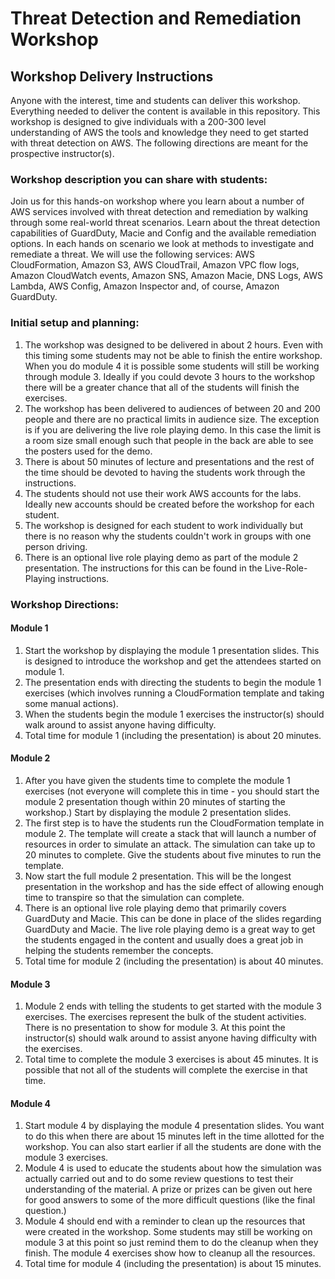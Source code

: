 # Threat Detection and Remediation Workshop
## Workshop Delivery Instructions

Anyone with the interest, time and students can deliver this workshop. Everything needed to deliver the content is available in this repository. This workshop is designed to give individuals with a 200-300 level understanding of AWS the tools and knowledge they need to get started with threat detection on AWS. The following directions are meant for the prospective instructor(s).

### Workshop description you can share with students:
Join us for this hands-on workshop where you learn about a number of AWS services involved with threat detection and remediation by walking through some real-world threat scenarios. Learn about the threat detection capabilities of GuardDuty, Macie and Config and the available remediation options. In each hands on scenario we look at methods to investigate and remediate a threat. We will use the following services: AWS CloudFormation, Amazon S3, AWS CloudTrail, Amazon VPC flow logs, Amazon CloudWatch events, Amazon SNS, Amazon Macie, DNS Logs, AWS Lambda, AWS Config, Amazon Inspector and, of course, Amazon GuardDuty. 

### Initial setup and planning:

1. The workshop was designed to be delivered in about 2 hours. Even with this timing some students may not be able to finish the entire workshop. When you do module 4 it is possible some students will still be working through module 3. Ideally if you could devote 3 hours to the workshop there will be a greater chance that all of the students will finish the exercises. 
2. The workshop has been delivered to audiences of between 20 and 200 people and there are no practical limits in audience size. The exception is if you are delivering the live role playing demo. In this case the limit is a room size small enough such that people in the back are able to see the posters used for the demo.
3. There is about 50 minutes of lecture and presentations and the rest of the time should be devoted to having the students work through the instructions.
4. The students should not use their work AWS accounts for the labs. Ideally new accounts should be created before the workshop for each student.
5. The workshop is designed for each student to work individually but there is no reason why the students couldn't work in groups with one person driving.
6. There is an optional live role playing demo as part of the module 2 presentation. The instructions for this can be found in the Live-Role-Playing instructions.

### Workshop Directions:

#### Module 1
	
1. Start the workshop by displaying the module 1 presentation slides. This is designed to introduce the workshop and get the attendees started on module 1. 
2. The presentation ends with directing the students to begin the module 1 exercises (which involves running a CloudFormation template and taking some manual actions). 
4. When the students begin the module 1 exercises the instructor(s) should walk around to assist anyone having difficulty. 
5. Total time for module 1 (including the presentation) is about 20 minutes. 
	
#### Module 2

1. After you have given the students time to complete the module 1 exercises (not everyone will complete this in time - you should start the module 2 presentation though within 20 minutes of starting the workshop.) Start by displaying the module 2 presentation slides. 
2. The first step is to have the students run the CloudFormation template in module 2. The template will create a stack that will launch a number of resources in order to simulate an attack. The simulation can take up to 20 minutes to complete. Give the students about five minutes to run the template.
3. Now start the full module 2 presentation. This will be the longest presentation in the workshop and has the side effect of allowing enough time to transpire so that the simulation can complete.
4. There is an optional live role playing demo that primarily covers GuardDuty and Macie. This can be done in place of the slides regarding GuardDuty and Macie. The live role playing demo is a great way to get the students engaged in the content and usually does a great job in helping the students remember the concepts.
5. Total time for module 2 (including the presentation) is about 40 minutes.
	
#### Module 3

1. Module 2 ends with telling the students to get started with the module 3 exercises. The exercises represent the bulk of the student activities. There is no presentation to show for module 3. At this point the instructor(s) should walk around to assist anyone having difficulty with the exercises. 
2. Total time to complete the module 3 exercises is about 45 minutes. It is possible that not all of the students will complete the exercise in that time.
	
#### Module 4

1. Start module 4 by displaying the module 4 presentation slides. You want to do this when there are about 15 minutes left in the time allotted for the workshop. You can also start earlier if all the students are done with the module 3 exercises.
2. Module 4 is used to educate the students about how the simulation was actually carried out and to do some review questions to test their understanding of the material. A prize or prizes can be given out here for good answers to some of the more difficult questions (like the final question.)
3. Module 4 should end with a reminder to clean up the resources that were created in the workshop. Some students may still be working on module 3 at this point so just remind them to do the cleanup when they finish. The module 4 exercises show how to cleanup all the resources.
4. Total time for module 4 (including the presentation) is about 15 minutes.		 